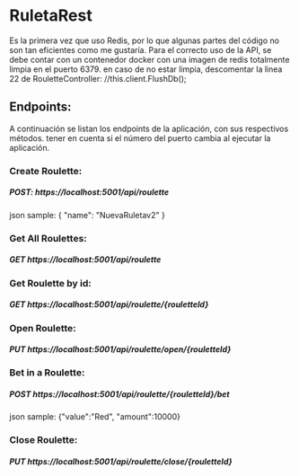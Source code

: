 # RuletaRest
Es la primera vez que uso Redis, por lo que algunas partes del código no son tan eficientes como me gustaría.
Para el correcto uso de la API, se debe contar con un contenedor docker con una imagen de redis totalmente limpia en el puerto 6379.
en caso de no estar limpia, descomentar la linea  22 de RouletteController: //this.client.FlushDb();

## Endpoints:
A continuación se listan los endpoints de la aplicación, con sus respectivos métodos. tener en cuenta si el número del puerto cambia al ejecutar la aplicación.

### Create Roulette:
##### POST:  https://localhost:5001/api/roulette
json sample:
{
 "name": "NuevaRuletav2"
}
### Get All Roulettes:
##### GET  https://localhost:5001/api/roulette
### Get Roulette by id:
##### GET  https://localhost:5001/api/roulette/{rouletteId}
### Open Roulette:
##### PUT  https://localhost:5001/api/roulette/open/{rouletteId}
### Bet in a Roulette:
##### POST https://localhost:5001/api/roulette/{rouletteId}/bet
json sample:
{"value":"Red", "amount":10000}
### Close Roulette:
##### PUT https://localhost:5001/api/roulette/close/{rouletteId}
